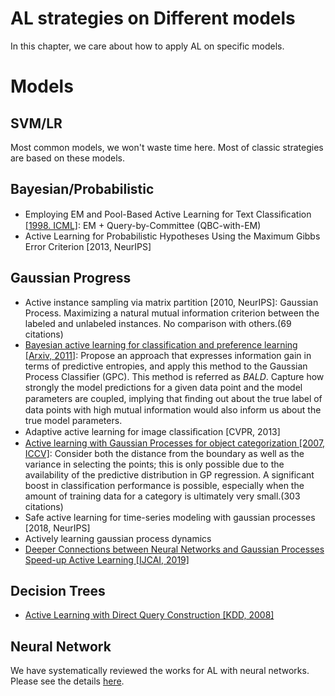 # AL strategies on Different models

In this chapter, we care about how to apply AL on specific models.

# Models

## SVM/LR
Most common models, we won't waste time here.
Most of classic strategies are based on these models.

## Bayesian/Probabilistic
- Employing EM and Pool-Based Active Learning for Text Classiﬁcation [[1998. ICML]](http://citeseerx.ist.psu.edu/viewdoc/download?doi=10.1.1.50.10&rep=rep1&type=pdf): 
  EM + Query-by-Committee (QBC-with-EM)
- Active Learning for Probabilistic Hypotheses Using the Maximum Gibbs Error Criterion [2013, NeurIPS]

## Gaussian Progress
- Active instance sampling via matrix partition [2010, NeurIPS]: Gaussian Process. Maximizing a natural mutual information criterion between the labeled and unlabeled instances. No comparison with others.(69 citations)
- [Bayesian active learning for classification and preference learning [Arxiv, 2011]](https://arxiv.org/abs/1112.5745):
  Propose an approach that expresses information gain in terms of predictive entropies, and apply this method to the Gaussian Process Classifier (GPC).
  This method is referred as *BALD*.
  Capture how strongly the model predictions for a given data point and the model parameters are coupled, implying that ﬁnding out about the true label of data points with high mutual information would also inform us about the true model parameters.
- Adaptive active learning for image classiﬁcation [CVPR, 2013]
- [Active learning with Gaussian Processes for object categorization [2007, ICCV]](https://ieeexplore.ieee.org/abstract/document/4408844): Consider both the distance from the boundary as well as the variance in selecting the points; this is only possible due to the availability of the predictive distribution in GP regression. A significant boost in classification performance is possible, especially when the amount of training data for a category is ultimately very small.(303 citations)
- Safe active learning for time-series modeling with gaussian processes [2018, NeurIPS]
- Actively learning gaussian process dynamics
- [Deeper Connections between Neural Networks and Gaussian Processes Speed-up Active Learning [IJCAI, 2019]](https://arxiv.org/abs/1902.10350)

## Decision Trees
- [Active Learning with Direct Query Construction [KDD, 2008]](https://dl.acm.org/doi/pdf/10.1145/1401890.1401950)


## Neural Network

We have systematically reviewed the works for AL with neural networks.
Please see the details [here](/subfields/deep_AL.md).